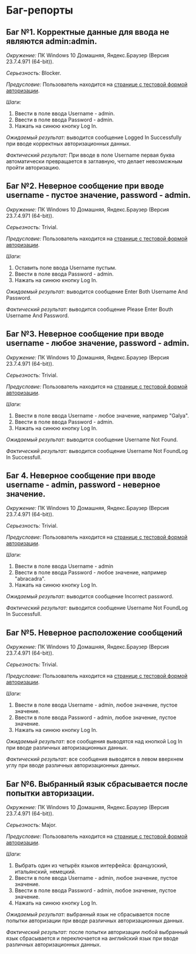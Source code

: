 # Баг-репорты

## Баг №1. Корректные данные для ввода не являются admin:admin.
*Окружение:* ПК Windows 10 Домашняя, Яндекс.Браузер (Версия
23.7.4.971 (64-bit)).

*Серьезность:* Blocker.

*Предусловие:* Пользователь находится на [странице с тестовой формой авторизации](http://testingchallenges.thetestingmap.org/login/login.php).

*Шаги:*
1. Ввести в поле ввода Username - admin.
2. Ввести в поле ввода Password - admin.
3. Нажать на синюю кнопку Log In.

*Ожидаемый результат:* выводится сообщение Logged In Successfully при вводе корректных авторизационных данных.

*Фактический результат:* При вводе в поле Username первая буква автоматически превращается в заглавную, что делает невозможным пройти авторизацию. 

## Баг №2. Неверное сообщение при вводе username - пустое значение, password - admin.
*Окружение:* ПК Windows 10 Домашняя, Яндекс.Браузер (Версия
23.7.4.971 (64-bit)).

*Серьезность:* Trivial.

*Предусловие:* Пользователь находится на [странице с тестовой формой авторизации](http://testingchallenges.thetestingmap.org/login/login.php).

*Шаги:*
1. Оставить поле ввода Username пустым.
2. Ввести в поле ввода Password - admin.
3. Нажать на синюю кнопку Log In.

*Ожидаемый результат:* выводится сообщение Enter Both Username And Password.

*Фактический результат:* выводится сообщение Please Enter Bouth Username And Password.

## Баг №3. Неверное сообщение при вводе username - любое значение, password - admin.
*Окружение:* ПК Windows 10 Домашняя, Яндекс.Браузер (Версия
23.7.4.971 (64-bit)).

*Серьезность:* Trivial.

*Предусловие:* Пользователь находится на [странице с тестовой формой авторизации](http://testingchallenges.thetestingmap.org/login/login.php).

*Шаги:*
1. Ввести в поле ввода Username - любое значение, например "Galya".
2. Ввести в поле ввода Password - admin.
3. Нажать на синюю кнопку Log In.

*Ожидаемый результат:* выводится сообщение Username Not Found.

*Фактический результат:* выводится сообщение Username Not FoundLog In Successfull.

## Баг 4. Неверное сообщение при вводе username - admin, password - неверное значение.
*Окружение:* ПК Windows 10 Домашняя, Яндекс.Браузер (Версия
23.7.4.971 (64-bit)).

*Серьезность:* Trivial.

*Предусловие:* Пользователь находится на [странице с тестовой формой авторизации](http://testingchallenges.thetestingmap.org/login/login.php).

*Шаги:*
1. Ввести в поле ввода Username - admin
2. Ввести в поле ввода Password - любое значение, например "abracadra".
3. Нажать на синюю кнопку Log In.

*Ожидаемый результат:* выводится сообщение Incorrect password.

*Фактический результат:* выводится сообщение Username Not FoundLog In Successfull.

## Баг №5. Неверное расположение сообщений 
*Окружение:* ПК Windows 10 Домашняя, Яндекс.Браузер (Версия
23.7.4.971 (64-bit)).

*Серьезность:* Trivial.

*Предусловие:* Пользователь находится на [странице с тестовой формой авторизации](http://testingchallenges.thetestingmap.org/login/login.php).

*Шаги:*
1. Ввести в поле ввода Username - admin, любое значение, пустое значение. 
2. Ввести в поле ввода Password - admin, любое значение, пустое значение. 
3. Нажать на синюю кнопку Log In.

*Ожидаемый результат:* все сообщения выводятся над кнопкой Log In при вводе различных авторизационных данных.

*Фактический результат:* все сообщения выводятся в левом вверхнем углу при вводе различных авторизационных данных. 

## Баг №6. Выбранный язык сбрасывается после попытки авторизации.
*Окружение:* ПК Windows 10 Домашняя, Яндекс.Браузер (Версия
23.7.4.971 (64-bit)).

*Серьезность:* Major.

*Предусловие:* Пользователь находится на [странице с тестовой формой авторизации](http://testingchallenges.thetestingmap.org/login/login.php).

*Шаги:*
1. Выбрать один из четырёх языков интерфейса: французский, итальянский, немецкий.
2. Ввести в поле ввода Username - admin, любое значение, пустое значение. 
3. Ввести в поле ввода Password - admin, любое значение, пустое значение. 
4. Нажать на синюю кнопку Log In.

*Ожидаемый результат:* выбранный язык не сбрасывается после попытки авторизации при вводе различных авторизационных данных.

*Фактический результат:* после попытки авторизации любой выбранный язык сбрасывается и переключается на английский язык при вводе различных авторизационных данных. 
